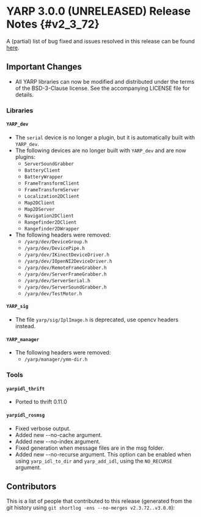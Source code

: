 YARP 3.0.0 (UNRELEASED) Release Notes                                 {#v2_3_72}
=====================================


A (partial) list of bug fixed and issues resolved in this release can be found
[here](https://github.com/robotology/yarp/issues?q=label%3A%22Fixed+in%3A+YARP+v3.0.0%22).


Important Changes
-----------------

* All YARP libraries can now be modified and distributed under the terms of the
  BSD-3-Clause license. See the accompanying LICENSE file for details.

### Libraries

#### `YARP_dev`

* The `serial` device is no longer a plugin, but it is automatically built with
  `YARP_dev`.
* The following devices are no longer built with `YARP_dev` and are now plugins:
  * `ServerSoundGrabber`
  * `BatteryClient`
  * `BatteryWrapper`
  * `FrameTransformClient`
  * `FrameTransformServer`
  * `Localization2DClient`
  * `Map2DClient`
  * `Map2DServer`
  * `Navigation2DClient`
  * `Rangefinder2DClient`
  * `Rangefinder2DWrapper`
* The following headers were removed:
  * `/yarp/dev/DeviceGroup.h`
  * `/yarp/dev/DevicePipe.h`
  * `/yarp/dev/IKinectDeviceDriver.h`
  * `/yarp/dev/IOpenNI2DeviceDriver.h`
  * `/yarp/dev/RemoteFrameGrabber.h`
  * `/yarp/dev/ServerFrameGrabber.h`
  * `/yarp/dev/ServerSerial.h`
  * `/yarp/dev/ServerSoundGrabber.h`
  * `/yarp/dev/TestMotor.h`

#### `YARP_sig`

* The file `yarp/sig/IplImage.h` is deprecated, use opencv headers instead.

#### `YARP_manager`

* The following headers were removed:
  * `/yarp/manager/ymm-dir.h`

### Tools

#### `yarpidl_thrift`

* Ported to thrift 0.11.0

#### `yarpidl_rosmsg`

* Fixed verbose output.
* Added new --no-cache argument.
* Added new --no-index argument.
* Fixed generation when message files are in the msg folder.
* Added new --no-recurse argument. This option can be enabled when using
  `yarp_idl_to_dir` and `yarp_add_idl`, using the `NO_RECURSE` argument.

Contributors
------------

This is a list of people that contributed to this release (generated from the
git history using `git shortlog -ens --no-merges v2.3.72..v3.0.0`):

```
```
